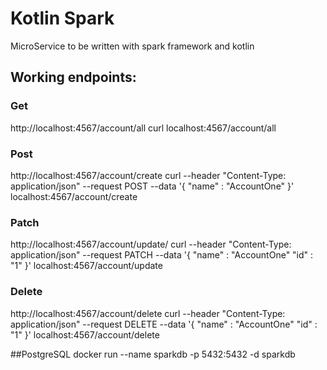 # Kotlin Spark

MicroService to be written with spark framework and kotlin

## Working endpoints:

### Get
http://localhost:4567/account/all
curl localhost:4567/account/all

### Post
http://localhost:4567/account/create
curl --header "Content-Type: application/json" --request POST --data '{ "name" : "AccountOne" }' localhost:4567/account/create

### Patch
http://localhost:4567/account/update/
curl --header "Content-Type: application/json" --request PATCH --data '{ "name" : "AccountOne" "id" : "1" }' localhost:4567/account/update

### Delete
http://localhost:4567/account/delete
curl --header "Content-Type: application/json" --request DELETE --data '{ "name" : "AccountOne" "id" : "1" }' localhost:4567/account/delete

##PostgreSQL
docker run --name sparkdb -p 5432:5432 -d sparkdb
